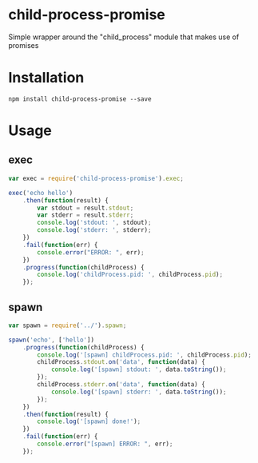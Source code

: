 child-process-promise
=====================

Simple wrapper around the "child_process" module that makes use of promises

# Installation
```
npm install child-process-promise --save
```

# Usage

## exec
```javascript
var exec = require('child-process-promise').exec;

exec('echo hello')
    .then(function(result) {
        var stdout = result.stdout;
        var stderr = result.stderr;
        console.log('stdout: ', stdout);
        console.log('stderr: ', stderr);
    })
    .fail(function(err) {
        console.error("ERROR: ", err);
    })
    .progress(function(childProcess) {
        console.log('childProcess.pid: ', childProcess.pid);
    });
```

## spawn
```javascript
var spawn = require('../').spawn;

spawn('echo', ['hello'])
    .progress(function(childProcess) {
        console.log('[spawn] childProcess.pid: ', childProcess.pid);
        childProcess.stdout.on('data', function(data) {
            console.log('[spawn] stdout: ', data.toString());
        });
        childProcess.stderr.on('data', function(data) {
            console.log('[spawn] stderr: ', data.toString()); 
        });
    })
    .then(function(result) {
        console.log('[spawn] done!');
    })
    .fail(function(err) {
        console.error("[spawn] ERROR: ", err);
    });
```